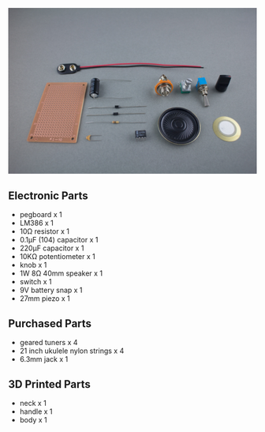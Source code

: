 ![parts](https://raw.githubusercontent.com/UkuleleDesign/LightningUke/master/instructions/IMG_3865.jpg)

## Electronic Parts

- pegboard x 1
- LM386 x 1
- 10Ω resistor x 1
- 0.1μF (104) capacitor x 1
- 220μF capacitor x 1
- 10KΩ potentiometer x 1
- knob x 1
- 1W 8Ω 40mm speaker x 1
- switch x 1
- 9V battery snap x 1
- 27mm piezo x 1

## Purchased Parts
- geared tuners x 4
- 21 inch ukulele nylon strings x 4
- 6.3mm jack x 1

## 3D Printed Parts
- neck x 1
- handle x 1
- body x 1
